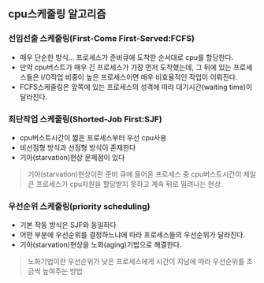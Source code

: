 ## cpu스케줄링 알고리즘
### 선입선출 스케줄링(First-Come First-Served:FCFS)
* 매우 단순한 방식... 프로세스가 준비큐에 도착한 순서대로 cpu를 할당한다.
* 만약 cpu버스트가 매우 긴 프로세스가 가장 먼저 도착했는데, 그 뒤에 있는 프로세스들은 I/O작업 비중이 높은 프로세스이면 매우 비효율적인 작업이 이뤄진다.
* FCFS스케줄링은 앞쪽에 있는 프로세스의 성격에 따라 대기시간(waiting time)이 달라진다.

### 최단작업 스케줄링(Shorted-Job First:SJF)
* cpu버스트시간이 짧은 프로세스부터 우선 cpu사용
* 비선점형 방식과 선점형 방식이 존재한다
* 기아(starvation)현상 문제점이 있다
> 기아(starvation)현상이란 준비 큐에 들어온 프로세스 중 cpu버스트시간이 제일 큰 프로세스가 cpu자원을 할당받지 못하고 계속 뒤로 밀려나는 현상

### 우선순위 스케줄링(priority scheduling)
* 기본 작동 방식은 SJF와 동일하다
* 어떤 부분에 우선순위를 결정하느냐에 따라 프로세스들의 우선순위가 달라진다.
*  기아(starvation)현상을 노화(aging)기법으로 해결한다.
> 노화기법이란 우선순위가 낮은 프로세스에게 시간이 지남에 따라 우선순위를 조금씩 높여주는 방법
